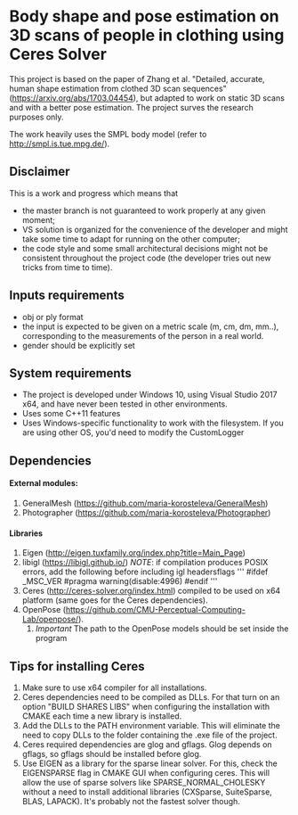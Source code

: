 # Body shape and pose estimation on 3D scans of people in clothing using Ceres Solver

This project is based on the paper of Zhang et al. "Detailed, accurate, human shape estimation from clothed 3D scan sequences" (https://arxiv.org/abs/1703.04454), but adapted to work on static 3D scans and with a better pose estimation. The project surves the research purposes only.

The work heavily uses the SMPL body model (refer to http://smpl.is.tue.mpg.de/). 

## Disclaimer 

This is a work and progress which means that
* the master branch is not guaranteed to work properly at any given moment;
* VS solution is organized for the convenience of the developer and might take some time to adapt for running on the other computer;
* the code style and some small architectural decisions might not be consistent throughout the project code (the developer tries out new tricks from time to time). 

## Inputs requirements
* obj or ply format
* the input is expected to be given on a metric scale (m, cm, dm, mm..), corresponding to the measurements of the person in a real world.
* gender should be explicitly set

## System requirements
* The project is developed under Windows 10, using Visual Studio 2017 x64, and have never been tested in other environments.
* Uses some C++11 features
* Uses Windows-specific functionality to work with the filesystem. If you are using other OS, you'd need to modify the CustomLogger

## Dependencies

#### External modules:
1. GeneralMesh (https://github.com/maria-korosteleva/GeneralMesh)
1. Photographer (https://github.com/maria-korosteleva/Photographer)

#### Libraries    
1. Eigen (http://eigen.tuxfamily.org/index.php?title=Main_Page)
1. libigl (https://libigl.github.io/)
*NOTE*: if compilation produces POSIX errors, add the following before including igl headersflags
'''
#ifdef _MSC_VER
#pragma warning(disable:4996)
#endif
'''
1. Ceres (http://ceres-solver.org/index.html) compiled to be used on x64 platform (same goes for the Ceres dependencies).
1. OpenPose (https://github.com/CMU-Perceptual-Computing-Lab/openpose/). 
    1. *Important* The path to the OpenPose models should be set inside the program

## Tips for installing Ceres
1. Make sure to use x64 compiler for all installations.
1. Ceres dependencies need to be compiled as DLLs. For that turn on an option "BUILD SHARES LIBS" when configuring the installation with CMAKE each time a new library is installed. 
1. Add the DLLs to the PATH environment variable. This will eliminate the need to copy DLLs to the folder containing the .exe file of the project.
1. Ceres required dependencies are glog and gflags. Glog depends on gflags, so gflags should be installed before glog.
1. Use EIGEN as a library for the sparse linear solver. For this, check the EIGENSPARSE flag in CMAKE GUI when configuring ceres. This will allow the use of sparse solvers like SPARSE_NORMAL_CHOLESKY without a need to install additional libraries (CXSparse, SuiteSparse, BLAS, LAPACK). It's probably not the fastest solver though. 